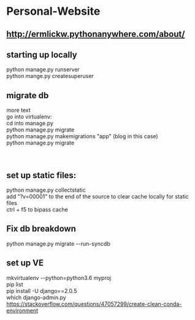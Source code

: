 # Personal-Website
## http://ermlickw.pythonanywhere.com/about/
## starting up locally
python manage.py runserver <br />
python mange.py createsuperuser
## migrate db
more text <br />
go into virtualenv: <br />
cd into manage.py <br />
python manage.py migrate  <br />
python manage.py makemigrations "app" (blog in this case) <br />
python manage.py migrate  <br />
<br /><br />
## set up static files:
python manage.py collectstatic <br />
add "?v=00001" to the end of the source to clear cache locally for static files <br/>
ctrl + f5 to bipass cache <br/>
## Fix db breakdown
python manage.py migrate --run-syncdb <br />
## set up VE
mkvirtualenv --python=python3.6 myproj <br />
pip list <br />
pip install -U django==2.0.5 <br />
which django-admin.py
https://stackoverflow.com/questions/47057299/create-clean-conda-environment
